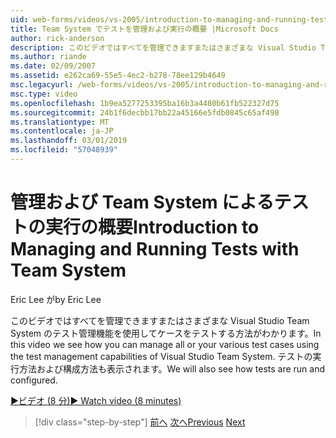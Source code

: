 ```yaml
---
uid: web-forms/videos/vs-2005/introduction-to-managing-and-running-tests-with-team-system
title: Team System でテストを管理および実行の概要 |Microsoft Docs
author: rick-anderson
description: このビデオではすべてを管理できますまたはさまざまな Visual Studio Team System のテスト管理機能を使用してケースをテストする方法がわかります。 表示されます.
ms.author: riande
ms.date: 02/09/2007
ms.assetid: e262ca69-55e5-4ec2-b278-78ee129b4649
msc.legacyurl: /web-forms/videos/vs-2005/introduction-to-managing-and-running-tests-with-team-system
msc.type: video
ms.openlocfilehash: 1b9ea5277253395ba16b3a4480b61fb522327d75
ms.sourcegitcommit: 24b1f6decbb17bb22a45166e5fdb0845c65af498
ms.translationtype: MT
ms.contentlocale: ja-JP
ms.lasthandoff: 03/01/2019
ms.locfileid: "57048939"
---
```

<a name="introduction-to-managing-and-running-tests-with-team-system"></a><span data-ttu-id="2cb77-104">管理および Team System によるテストの実行の概要</span><span class="sxs-lookup"><span data-stu-id="2cb77-104">Introduction to Managing and Running Tests with Team System</span></span>
====================
<span data-ttu-id="2cb77-105">Eric Lee が</span><span class="sxs-lookup"><span data-stu-id="2cb77-105">by Eric Lee</span></span>

<span data-ttu-id="2cb77-106">このビデオではすべてを管理できますまたはさまざまな Visual Studio Team System のテスト管理機能を使用してケースをテストする方法がわかります。</span><span class="sxs-lookup"><span data-stu-id="2cb77-106">In this video we see how you can manage all or your various test cases using the test management capabilities of Visual Studio Team System.</span></span> <span data-ttu-id="2cb77-107">テストの実行方法および構成方法も表示されます。</span><span class="sxs-lookup"><span data-stu-id="2cb77-107">We will also see how tests are run and configured.</span></span>

[<span data-ttu-id="2cb77-108">&#9654;ビデオ (8 分)</span><span class="sxs-lookup"><span data-stu-id="2cb77-108">&#9654; Watch video (8 minutes)</span></span>](https://channel9.msdn.com/Blogs/ASP-NET-Site-Videos/introduction-to-managing-and-running-tests-with-team-system)

> [!div class="step-by-step"]
> <span data-ttu-id="2cb77-109">[前へ](introduction-to-manual-testing-with-team-system.md)
> [次へ](measuring-the-business-value-of-ajax.md)</span><span class="sxs-lookup"><span data-stu-id="2cb77-109">[Previous](introduction-to-manual-testing-with-team-system.md)
[Next](measuring-the-business-value-of-ajax.md)</span></span>

